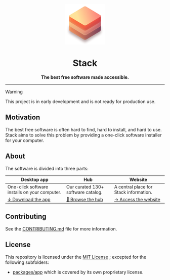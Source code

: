 <div align="center">

![App icon](./packages/website/public/128x128.png)

# Stack

**The best free software made accessible.**

</div>

---

> [!WARNING]
> This project is in early development and is not ready for production use.

## Motivation

The best free software is often hard to find, hard to install, and hard to use.
Stack aims to solve this problem by providing a one-click software installer for your computer.

## About

The software is divided into three parts:

| Desktop app                                       | Hub                                | Website                                   |
| ------------------------------------------------- | ---------------------------------- | ----------------------------------------- |
| One-click software installs on your computer.     | Our curated 130+ software catalog. | A central place for Stack information.    |
| [↓ Download the app](https://stack.lol/download/) | [👀 Browse the hub](/hub/)         | [→ Access the website](https://stack.lol) |

## Contributing

See the [CONTRIBUTING.md](./CONTRIBUTING.md) file for more information.

## License

This repository is licensed under the [MIT License](./LICENSE_MIT) ; excepted for the following subfolders:

- [packages/app](packages/app) which is covered by its own proprietary license.
